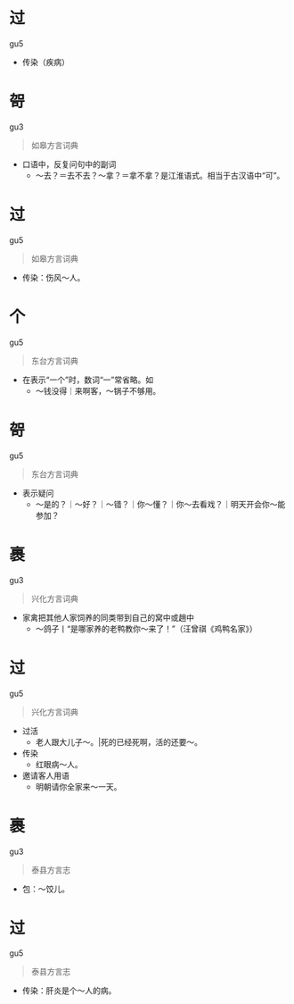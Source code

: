 # 过
gu5
- 传染（疾病）

# 哿
gu3
> 如皋方言词典
- 口语中，反复问句中的副词
  - ～去？＝去不去？～拿？＝拿不拿？是江淮语式。相当于古汉语中“可”。

# 过
gu5
> 如皋方言词典
- 传染：伤风～人。

# 个
gu5
> 东台方言词典
- 在表示“一个”时，数词“一”常省略。如
  - ～钱没得｜来啊客，～锅子不够用。

# 哿
gu5
> 东台方言词典
- 表示疑问
  - ～是的？｜～好？｜～错？｜你～懂？｜你～去看戏？｜明天开会你～能参加？

# 裹
gu3
> 兴化方言词典
- 家禽把其他人家饲养的同类带到自己的窝中或趙中
  - ～鸽子丨“是哪家养的老鸭教你～来了！”（汪曾祺《鸡鸭名家》）

# 过
gu5
> 兴化方言词典
- 过活
  - 老人跟大儿子～。|死的已经死啊，活的还要～。
- 传染
  - 红眼病～人。
- 邀请客人用语
  - 明朝请你全家来～一天。

# 裹
gu3
> 泰县方言志
- 包：～饺儿。

# 过
gu5
> 泰县方言志
- 传染：肝炎是个～人的病。
